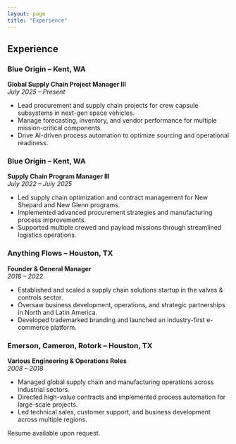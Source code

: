 ```yaml
---
layout: page
title: "Experience"
---
```


## Experience

### Blue Origin – Kent, WA  
**Global Supply Chain Project Manager III**  
*July 2025 – Present*  
- Lead procurement and supply chain projects for crew capsule subsystems in next-gen space vehicles.  
- Manage forecasting, inventory, and vendor performance for multiple mission-critical components.  
- Drive AI-driven process automation to optimize sourcing and operational readiness.

### Blue Origin – Kent, WA  
**Supply Chain Program Manager III**  
*July 2022 – July 2025*  
- Led supply chain optimization and contract management for New Shepard and New Glenn programs.  
- Implemented advanced procurement strategies and manufacturing process improvements.  
- Supported multiple crewed and payload missions through streamlined logistics operations.

### Anything Flows – Houston, TX  
**Founder & General Manager**  
*2018 – 2022*  
- Established and scaled a supply chain solutions startup in the valves & controls sector.  
- Oversaw business development, operations, and strategic partnerships in North and Latin America.  
- Developed trademarked branding and launched an industry-first e-commerce platform.

### Emerson, Cameron, Rotork – Houston, TX  
**Various Engineering & Operations Roles**  
*2008 – 2018*  
- Managed global supply chain and manufacturing operations across industrial sectors.  
- Directed high-value contracts and implemented process automation for large-scale projects.  
- Led technical sales, customer support, and business development across multiple regions.

Resume available upon request.
